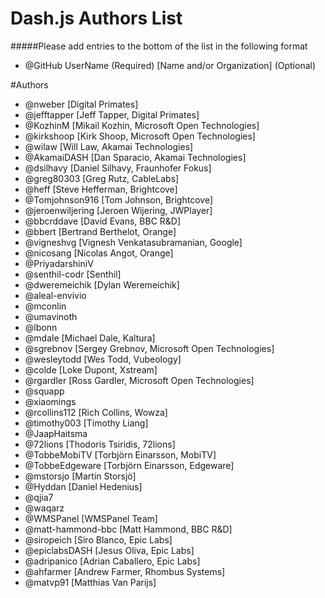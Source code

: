 # Dash.js Authors List
#####Please add entries to the bottom of the list in the following format
* @GitHub UserName (Required) [Name and/or Organization] (Optional)

#Authors 
* @nweber [Digital Primates]
* @jefftapper [Jeff Tapper, Digital Primates]
* @KozhinM [Mikail Kozhin, Microsoft Open Technologies]
* @kirkshoop [Kirk Shoop, Microsoft Open Technologies]
* @wilaw [Will Law, Akamai Technologies]
* @AkamaiDASH [Dan Sparacio, Akamai Technologies]
* @dsilhavy [Daniel Silhavy, Fraunhofer Fokus]
* @greg80303 [Greg Rutz, CableLabs]
* @heff [Steve Hefferman, Brightcove]
* @Tomjohnson916 [Tom Johnson, Brightcove]
* @jeroenwiljering [Jeroen Wijering, JWPlayer]
* @bbcrddave [David Evans, BBC R&D]
* @bbert [Bertrand Berthelot, Orange]
* @vigneshvg [Vignesh Venkatasubramanian, Google]
* @nicosang [Nicolas Angot, Orange]
* @PriyadarshiniV
* @senthil-codr [Senthil]
* @dweremeichik [Dylan Weremeichik]
* @aleal-envivio 
* @mconlin
* @umavinoth
* @lbonn
* @mdale [Michael Dale, Kaltura]
* @sgrebnov [Sergey Grebnov, Microsoft Open Technologies]
* @wesleytodd [Wes Todd, Vubeology]
* @colde [Loke Dupont, Xstream]
* @rgardler [Ross Gardler, Microsoft Open Technologies]
* @squapp
* @xiaomings
* @rcollins112 [Rich Collins, Wowza]
* @timothy003 [Timothy Liang]
* @JaapHaitsma
* @72lions [Thodoris Tsiridis, 72lions]
* @TobbeMobiTV [Torbjörn Einarsson, MobiTV]
* @TobbeEdgeware [Torbjörn Einarsson, Edgeware]
* @mstorsjo [Martin Storsjö]
* @Hyddan [Daniel Hedenius]
* @qjia7
* @waqarz
* @WMSPanel [WMSPanel Team]
* @matt-hammond-bbc [Matt Hammond, BBC R&D]
* @siropeich [Siro Blanco, Epic Labs]
* @epiclabsDASH [Jesus Oliva, Epic Labs]
* @adripanico [Adrian Caballero, Epic Labs]
* @ahfarmer [Andrew Farmer, Rhombus Systems]
* @matvp91 [Matthias Van Parijs]
